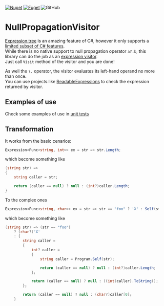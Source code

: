 [![Nuget](https://img.shields.io/nuget/v/NullPropagationVisitor?style=plastic)](https://www.nuget.org/packages/NullPropagationVisitor/)
[![Fuget](https://www.fuget.org/packages/NullPropagationVisitor/badge.svg)](https://www.fuget.org/packages/NullPropagationVisitor)
![GitHub](https://img.shields.io/github/license/leandromoh/NullPropagationVisitor)

# NullPropagationVisitor

[Expression tree](https://docs.microsoft.com/dotnet/csharp/programming-guide/concepts/expression-trees/) is an amazing feature of C#, however it only supports a [limited subset of C# features](https://github.com/dotnet/csharplang/discussions/158).  
While there is no native support to null propagation operator `a?.b`, this library can do the job as an [expression visitor](https://stackoverflow.com/questions/41432852/why-would-i-want-to-use-an-expressionvisitor).  
Just call `Visit` method of the visitor and you are done!

As well the `?.` operator, the visitor evaluates its left-hand operand no more than once.  
You can use projects like [ReadableExpressions](https://github.com/agileobjects/ReadableExpressions) to check the expression returned by visitor.

## Examples of use

Check some examples of use in [unit tests](NullPropagationVisitor.UnitTest/NullPropagationVisitorTest.cs)

## Transformation

It works from the basic cenarios:

```c#
Expression<Func<string, int>> ex = str => str.Length;
```
which become something like
```c#
(string str) =>
{
    string caller = str;

    return (caller == null) ? null : (int?)caller.Length;
}
```

To the complex ones
```c#
Expression<Func<string, char>> ex = str => str == "foo" ? 'X' : Self(str).Length.ToString()[0];
```
which become something like
```c#
(string str) => (str == "foo")
    ? (char?)'X'
    : {
        string caller =
        {
            int? caller =
            {
                string caller = Program.Self(str);

                return (caller == null) ? null : (int?)caller.Length;
            };

            return (caller == null) ? null : ((int)caller).ToString();
        };

        return (caller == null) ? null : (char?)caller[0];
    }

```
